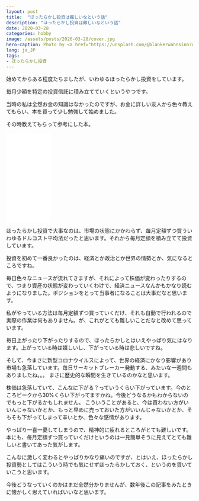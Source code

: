```yaml
---
layout: post
title:  "ほったらかし投資は難しいなという話"
description: "ほったらかし投資は難しいなという話"
date: 2020-03-28
categories: hobby
image: /assets/posts/2020-03-28/cover.jpg
hero-caption: Photo by <a href="https://unsplash.com/@blankerwahnsinn?utm_source=unsplash&utm_medium=referral&utm_content=creditCopyText">Fabian Blank</a> on <a href="https://unsplash.com/@masamichiueta/likes?utm_source=unsplash&utm_medium=referral&utm_content=creditCopyText">Unsplash</a>
lang: ja_JP
tags:
- ほったらかし投資
---
```


始めてからある程度たちましたが、いわゆるほったらかし投資をしています。

毎月少額を特定の投資信託に積み立てていくというやつです。

当時の私は全然お金の知識はなかったのですが、お金に詳しい友人から色々教えてもらい、本を買って少し勉強して始めました。

その時教えてもらって参考にした本。

<iframe style="width:120px;height:240px;" marginwidth="0" marginheight="0" scrolling="no" frameborder="0" src="//rcm-fe.amazon-adsystem.com/e/cm?lt1=_blank&bc1=000000&IS2=1&bg1=FFFFFF&fc1=000000&lc1=0000FF&t=maasaamiichii-22&language=ja_JP&o=9&p=8&l=as4&m=amazon&f=ifr&ref=as_ss_li_til&asins=B00NLWAHTS&linkId=ffc6a5c7414beeef88ff59eab4760f41"></iframe>

ほったらかし投資で大事なのは、市場の状態にかかわらず、毎月定額ずつ買ういわゆるドルコスト平均法だったと思います。それから毎月定額を積み立てて投資しています。

投資を初めて一番良かったのは、経済とか政治とか世界の情勢とか、気になるところですね。

毎日色々なニュースが流れてきますが、それによって株価が変わったりするので、つまり資産の状態が変わっていくわけで、経済ニュースなんかもかなり読むようになりました。ポジションをとって当事者になることは大事だなと思います。

私がやっている方法は毎月定額ずつ買っていくだけ、それも自動で行われるので実際の作業は何もありません。が、これがとても難しいことだなと改めて思っています。

毎日上がったり下がったりするので、ほったらかしとはいえやっぱり気にはなります。上がっている時は嬉しいし、下がっている時は悲しいですね。

そして、今まさに新型コロナウイルスによって、世界の経済にかなり影響があり市場も急落しています。毎日サーキットブレーカー発動する、みたいな一週間もありましたね。。。
まさに歴史的な瞬間を生きているのかなと思います。

株価は急落していて、こんなに下がる？っていうくらい下がっています。今のところピークから30%くらい下がってますかね。今後どうなるかもわからないのでもっと下がるかもしれません。
こういうことがあると、今は買わない方がいいんじゃないかとか、もっと早めに売っておいた方がいいんじゃないかとか、そもそも下がってしまって辛いとか、色々な感情があります。

やっぱり一喜一憂してしまうので、精神的に疲れるところがとても難しいです。本にも、毎月定額ずつ買っていくだけというのは一見簡単そうに見えてとても難しいと書いてあった気がします。

こんなに激しく変わるとやっぱりかなり痛いのですが、とはいえ、ほったらかし投資勢としてはこういう時でも気にせずほったらかしておく、というのを貫いていこうと思います。

今後どうなっていくのかはまだ全然分かりませんが、数年後この記事をみたときに懐かしく思えていればいいなと思います。